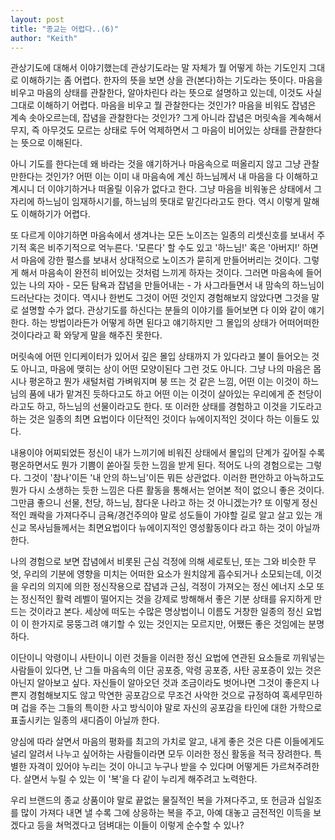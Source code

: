 ```yaml
---
layout: post
title: "종교는 어렵다..(6)"
author: "Keith"
---
```



관상기도에 대해서 이야기했는데 관상기도라는 말 자체가 뭘 어떻게 하는 기도인지 그대로 이해하기는 좀 어렵다. 한자의 뜻을 보면 상을 관(본다)하는 기도라는 뜻이다. 마음을 비우고 마음의 상태를 관찰한다, 알아차린다 라는 뜻으로 설명하고 있는데, 이것도 사실 그대로 이해하기 어렵다. 마음을 비우고 뭘 관찰한다는 것인가? 마음을 비워도 잡념은 계속 솟아오르는데, 잡념을 관찰한다는 것인가? 그게 아니라 잡념은 머릿속을 계속해서 무지, 즉 아무것도 모르는 상태로 두어 억제하면서 그 마음이 비어있는 상태를 관찰한다는 뜻으로 이해된다.




아니 기도를 한다는데 왜 바라는 것을 얘기하거나 마음속으로 떠올리지 않고 그냥 관찰만한다는 것인가? 어떤 이는 이미 내 마음속에 계신 하느님께서 내 마음을 다 이해하고 계시니 더 이야기하거나 떠올릴 이유가 없다고 한다. 그냥 마음을 비워놓은 상태에서 그 자리에 하느님이 임재하시기를, 하느님의 뜻대로 맡긴다라고도 한다. 역시 이렇게 말해도 이해하기가 어렵다.




또 다르게 이야기하면 마음속에서 생겨나는 모든 노이즈는 일종의 리셋신호를 보내서 주기적 혹은 비주기적으로 억누른다. '모른다' 할 수도 있고 '하느님!' 혹은 '아버지!' 하면서 마음에 강한 펄스를 보내서 상대적으로 노이즈가 묻히게 만들어버리는 것이다. 그렇게 해서 마음속이 완전히 비어있는 것처럼 느끼게 하자는 것이다. 그러면 마음속에 들어있는 나의 자아 - 모든 탐욕과 잡념을 만들어내는 - 가 사그라들면서 내 맘속의 하느님이 드러난다는 것이다. 역시나 한번도 그것이 어떤 것인지 경험해보지 않았다면 그것을 말로 설명할 수가 없다. 관상기도를 하신다는 분들의 이야기를 들어보면 다 이와 같이 얘기한다. 하는 방법이라든가 어떻게 하면 된다고 얘기하지만 그 몰입의 상태가 어떠어떠한 것이다라고 확 와닿게 말을 해주진 못한다. 




머릿속에 어떤 인디케이터가 있어서 깊은 몰입 상태까지 가 있다라고 불이 들어오는 것도 아니고, 마음에 맺히는 상이 어떤 모양이된다 그런 것도 아니다. 그냥 나의 마음은 몹시나 평온하고 뭔가 새털처럼 가벼워지며 붕 뜨는 것 같은 느낌, 어떤 이는 이것이 하느님의 품에 내가 맡겨진 듯하다고도 하고 어떤 이는 이것이 살아있는 우리에게 준 천당이라고도 하고, 하느님의 선물이라고도 한다. 또 이러한 상태를 경험하고 이것을 기도라고 하는 것은 일종의 최면 요법이다 이단적인 것이다 뉴에이지적인 것이다 하는 이들도 있다. 




내용이야 어찌되었든 정신이 내가 느끼기에 비워진 상태에서 몰입의 단계가 깊어질 수록 평온하면서도 뭔가 기쁨이 쏟아질 듯한 느낌을 받게 된다. 적어도 나의 경험으로는 그렇다. 그것이 '참나'이든 '내 안의 하느님'이든 뭐든 상관없다. 이러한 편안하고 아늑하고도 뭔가 다시 소생하는 듯한 느낌은 다른 활동을 통해서는 얻어본 적이 없으니 좋은 것이다. 그만큼 좋으니 선물, 천당, 하느님, 참다운 나라고 하는 것 아니겠는가? 또 이렇게 정신적인 쾌락을 가져다주니 금욕/경건주의야 말로 성도들이 가야할 길로 알고 살고 있는 개신교 목사님들께서는 최면요법이다 뉴에이지적인 영성활동이다 라고 하는 것이 아닐까 한다.




나의 경험으로 보면 잡념에서 비롯된 근심 걱정에 의해 세로토닌, 또는 그와 비슷한 무엇, 우리의 기분에 영향을 미치는 어떠한 요소가 원치않게 흡수되거나 소모되는데, 이것을 우리의 의지에 의한 정신작용으로 잡념과 근심, 걱정이 가져오는 정신 에너지 소모 또는 정신적인 활력 레벨이 떨어지는 것을 강제로 방해해서 좋은 기분 상태를 유지하게 만드는 것이라고 본다. 세상에 떠도는 수많은 명상법이니 이름도 거창한 일종의 정신 요법이 이 한가지로 뭉뚱그려 얘기할 수 있는 것인지는 모르지만, 어쨌든 좋은 것임에는 분명하다. 




이단이니 악령이니 사탄이니 이런 것들을 이러한 정신 요법에 연관된 요소들로 끼워넣는 사람들이 있다면, 난 그들 마음속의 이단 공포증, 악령 공포증, 사탄 공포증이 있는 것은 아닌지 알아보고 싶다. 자신들이 알아오던 것과 조금이라도 벗어나면 그것이 좋은지 나쁜지 경험해보지도 않고 막연한 공포감으로 무조건 사악한 것으로 규정하여 혹세무민하며 겁을 주는 그들의 특이한 사고 방식이야 말로 자신의 공포감을 타인에 대한 가학으로 표출시키는 일종의 새디즘이 아닐까 한다. 




양심에 따라 살면서 마음의 평화를 최고의 가치로 알고, 내게 좋은 것은 다른 이들에게도 널리 알려서 나누고 싶어하는 사람들이라면 모두 이러한 정신 활동을 적극 장려한다. 특별한 자격이 있어야 누리는 것이 아니고 누구나 받을 수 있다며 어떻게든 가르쳐주려한다. 살면서 누릴 수 있는 이 '복'을 다 같이 누리게 해주려고 노력한다. 




우리 브랜드의 종교 상품이야 말로 끝없는 물질적인 복을 가져다주고, 또 헌금과 십일조를 많이 가져다 내면 낼 수록 그에 상응하는 복을 주고, 아예 대놓고 금전적인 이득을 보겠다고 등을 쳐먹겠다고 덤벼대는 이들이 이렇게 순수할 수 있나?









